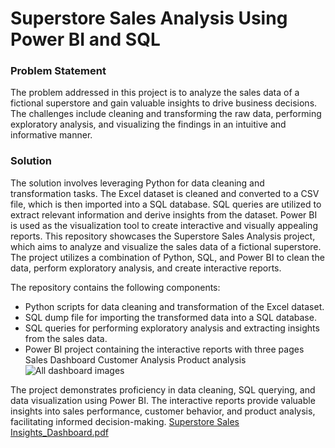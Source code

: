 # Superstore Sales Analysis Using Power BI and SQL


### Problem Statement

The problem addressed in this project is to analyze the sales data of a fictional superstore and gain valuable insights to drive business decisions. The challenges include cleaning and transforming the raw data, performing exploratory analysis, and visualizing the findings in an intuitive and informative manner.

### Solution

The solution involves leveraging Python for data cleaning and transformation tasks. The Excel dataset is cleaned and converted to a CSV file, which is then imported into a SQL database. SQL queries are utilized to extract relevant information and derive insights from the dataset. Power BI is used as the visualization tool to create interactive and visually appealing reports.
This repository showcases the Superstore Sales Analysis project, which aims to analyze and visualize the sales data of a fictional superstore. The project utilizes a combination of Python, SQL, and Power BI to clean the data, perform exploratory analysis, and create interactive reports.

The repository contains the following components:

  *  Python scripts for data cleaning and transformation of the Excel dataset.
  * SQL dump file for importing the transformed data into a SQL database.
  * SQL queries for performing exploratory analysis and extracting insights from the sales data.
  *  Power BI project containing the interactive reports with three pages
     Sales Dashboard
     Customer Analysis
     Product analysis
     ![All dashboard images](https://github.com/user-attachments/assets/0eadab90-6afc-47d2-92ca-aa41f5c46ec7)


The project demonstrates proficiency in data cleaning, SQL querying, and data visualization using Power BI. The interactive reports provide valuable insights into sales performance, customer behavior, and product analysis, facilitating informed decision-making.
 [Superstore Sales Insights_Dashboard.pdf](https://github.com/user-attachments/files/20037340/Superstore.Sales.Insights.pdf)
